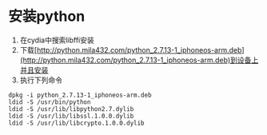 # 安装python

1. 在cydia中搜索libffi安装
2. 下载[http://python.mila432.com/python_2.7.13-1_iphoneos-arm.deb](http://python.mila432.com/python_2.7.13-1_iphoneos-arm.deb)到设备上并且安装
3. 执行下列命令

```shell
dpkg -i python_2.7.13-1_iphoneos-arm.deb
ldid -S /usr/bin/python
ldid -S /usr/lib/libpython2.7.dylib
ldid -S /usr/lib/libssl.1.0.0.dylib
ldid -S /usr/lib/libcrypto.1.0.0.dylib
```

